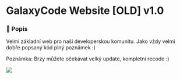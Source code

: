 # GalaxyCode Website [OLD] v1.0

### 📄 Popis

Velmi základní web pro naši developerskou komunitu. Jako vždy velmi dobře popsaný kód plný poznámek :)

Poznámka: Brzy můžete očekávat velký update, kompletní recode :)

![](https://media.discordapp.net/attachments/890597852982689872/898253744939077742/screen.png?width=891&height=473)
